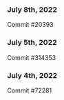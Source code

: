### July 8th, 2022

Commit #20393

### July 5th, 2022

Commit #314353


### July 4th, 2022

Commit #72281
